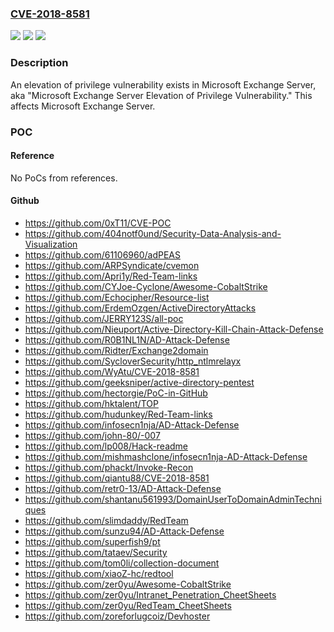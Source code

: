 ### [CVE-2018-8581](https://cve.mitre.org/cgi-bin/cvename.cgi?name=CVE-2018-8581)
![](https://img.shields.io/static/v1?label=Product&message=Microsoft%20Exchange%20Server&color=blue)
![](https://img.shields.io/static/v1?label=Version&message=n%2Fa&color=blue)
![](https://img.shields.io/static/v1?label=Vulnerability&message=Elevation%20of%20Privilege&color=brighgreen)

### Description

An elevation of privilege vulnerability exists in Microsoft Exchange Server, aka "Microsoft Exchange Server Elevation of Privilege Vulnerability." This affects Microsoft Exchange Server.

### POC

#### Reference
No PoCs from references.

#### Github
- https://github.com/0xT11/CVE-POC
- https://github.com/404notf0und/Security-Data-Analysis-and-Visualization
- https://github.com/61106960/adPEAS
- https://github.com/ARPSyndicate/cvemon
- https://github.com/Apri1y/Red-Team-links
- https://github.com/CYJoe-Cyclone/Awesome-CobaltStrike
- https://github.com/Echocipher/Resource-list
- https://github.com/ErdemOzgen/ActiveDirectoryAttacks
- https://github.com/JERRY123S/all-poc
- https://github.com/Nieuport/Active-Directory-Kill-Chain-Attack-Defense
- https://github.com/R0B1NL1N/AD-Attack-Defense
- https://github.com/Ridter/Exchange2domain
- https://github.com/SycloverSecurity/http_ntlmrelayx
- https://github.com/WyAtu/CVE-2018-8581
- https://github.com/geeksniper/active-directory-pentest
- https://github.com/hectorgie/PoC-in-GitHub
- https://github.com/hktalent/TOP
- https://github.com/hudunkey/Red-Team-links
- https://github.com/infosecn1nja/AD-Attack-Defense
- https://github.com/john-80/-007
- https://github.com/lp008/Hack-readme
- https://github.com/mishmashclone/infosecn1nja-AD-Attack-Defense
- https://github.com/phackt/Invoke-Recon
- https://github.com/qiantu88/CVE-2018-8581
- https://github.com/retr0-13/AD-Attack-Defense
- https://github.com/shantanu561993/DomainUserToDomainAdminTechniques
- https://github.com/slimdaddy/RedTeam
- https://github.com/sunzu94/AD-Attack-Defense
- https://github.com/superfish9/pt
- https://github.com/tataev/Security
- https://github.com/tom0li/collection-document
- https://github.com/xiaoZ-hc/redtool
- https://github.com/zer0yu/Awesome-CobaltStrike
- https://github.com/zer0yu/Intranet_Penetration_CheetSheets
- https://github.com/zer0yu/RedTeam_CheetSheets
- https://github.com/zoreforlugcoiz/Devhoster

